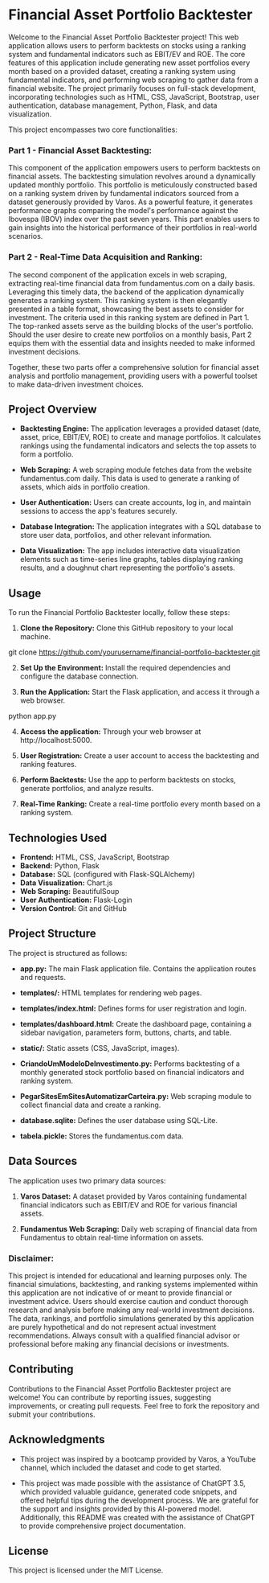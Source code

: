 # Financial Asset Portfolio Backtester

Welcome to the Financial Asset Portfolio Backtester project! This web application allows users to perform backtests on stocks using a ranking system and fundamental indicators such as EBIT/EV and ROE. The core features of this application include generating new asset portfolios every month based on a provided dataset, creating a ranking system using fundamental indicators, and performing web scraping to gather data from a financial website. The project primarily focuses on full-stack development, incorporating technologies such as HTML, CSS, JavaScript, Bootstrap, user authentication, database management, Python, Flask, and data visualization.

This project encompasses two core functionalities:

### Part 1 - Financial Asset Backtesting:

This component of the application empowers users to perform backtests on financial assets. The backtesting simulation revolves around a dynamically updated monthly portfolio. This portfolio is meticulously constructed based on a ranking system driven by fundamental indicators sourced from a dataset generously provided by Varos. As a powerful feature, it generates performance graphs comparing the model's performance against the Ibovespa (IBOV) index over the past seven years. This part enables users to gain insights into the historical performance of their portfolios in real-world scenarios.

### Part 2 - Real-Time Data Acquisition and Ranking:

The second component of the application excels in web scraping, extracting real-time financial data from fundamentus.com on a daily basis. Leveraging this timely data, the backend of the application dynamically generates a ranking system. This ranking system is then elegantly presented in a table format, showcasing the best assets to consider for investment. The criteria used in this ranking system are defined in Part 1. The top-ranked assets serve as the building blocks of the user's portfolio. Should the user desire to create new portfolios on a monthly basis, Part 2 equips them with the essential data and insights needed to make informed investment decisions.

Together, these two parts offer a comprehensive solution for financial asset analysis and portfolio management, providing users with a powerful toolset to make data-driven investment choices.

## Project Overview
- **Backtesting Engine:** The application leverages a provided dataset (date, asset, price, EBIT/EV, ROE) to create and manage portfolios. It calculates rankings using the fundamental indicators and selects the top assets to form a portfolio.

- **Web Scraping:** A web scraping module fetches data from the website fundamentus.com daily. This data is used to generate a ranking of assets, which aids in portfolio creation.

- **User Authentication:** Users can create accounts, log in, and maintain sessions to access the app's features securely.

- **Database Integration:** The application integrates with a SQL database to store user data, portfolios, and other relevant information.

- **Data Visualization:** The app includes interactive data visualization elements such as time-series line graphs, tables displaying ranking results, and a doughnut chart representing the portfolio's assets.

## Usage

To run the Financial Portfolio Backtester locally, follow these steps:

1. **Clone the Repository:** Clone this GitHub repository to your local machine.

git clone https://github.com/yourusername/financial-portfolio-backtester.git

2. **Set Up the Environment:** Install the required dependencies and configure the database connection.

3. **Run the Application:** Start the Flask application, and access it through a web browser.

python app.py

4. **Access the application:** Through your web browser at http://localhost:5000.

5. **User Registration:** Create a user account to access the backtesting and ranking features.

6. **Perform Backtests:** Use the app to perform backtests on stocks, generate portfolios, and analyze results.

7. **Real-Time Ranking:** Create a real-time portfolio every month based on a ranking system.

## Technologies Used
- **Frontend:** HTML, CSS, JavaScript, Bootstrap
- **Backend:** Python, Flask
- **Database:** SQL (configured with Flask-SQLAlchemy)
- **Data Visualization:** Chart.js
- **Web Scraping:** BeautifulSoup
- **User Authentication:** Flask-Login
- **Version Control:** Git and GitHub

## Project Structure

The project is structured as follows:

- **app.py:** The main Flask application file. Contains the application routes and requests.
- **templates/:** HTML templates for rendering web pages.
- **templates/index.html:** Defines forms for user registration and login.
- **templates/dashboard.html:** Create the dashboard page, containing a sidebar navigation, parameters form, buttons, charts, and table.
- **static/:** Static assets (CSS, JavaScript, images).

- **CriandoUmModeloDeInvestimento.py:** Performs backtesting of a monthly generated stock portfolio based on financial indicators and ranking system.
- **PegarSitesEmSitesAutomatizarCarteira.py:** Web scraping module to collect financial data and create a ranking.
- **database.sqlite:** Defines the user database using SQL-Lite.
- **tabela.pickle:** Stores the fundamentus.com data.



## Data Sources

The application uses two primary data sources:

1. **Varos Dataset:** A dataset provided by Varos containing fundamental financial indicators such as EBIT/EV and ROE for various financial assets.
   
2. **Fundamentus Web Scraping:** Daily web scraping of financial data from Fundamentus to obtain real-time information on assets.

### Disclaimer:

This project is intended for educational and learning purposes only. The financial simulations, backtesting, and ranking systems implemented within this application are not indicative of or meant to provide financial or investment advice. Users should exercise caution and conduct thorough research and analysis before making any real-world investment decisions. The data, rankings, and portfolio simulations generated by this application are purely hypothetical and do not represent actual investment recommendations. Always consult with a qualified financial advisor or professional before making any financial decisions or investments.

## Contributing

Contributions to the Financial Asset Portfolio Backtester project are welcome! You can contribute by reporting issues, suggesting improvements, or creating pull requests. Feel free to fork the repository and submit your contributions.

## Acknowledgments

* This project was inspired by a bootcamp provided by Varos, a YouTube channel, which included the dataset and code to get started.

* This project was made possible with the assistance of ChatGPT 3.5, which provided valuable guidance, generated code snippets, and offered helpful tips during the development process. We are grateful for the support and insights provided by this AI-powered model. Additionally, this README was created with the assistance of ChatGPT to provide comprehensive project documentation.


## License

This project is licensed under the MIT License.
